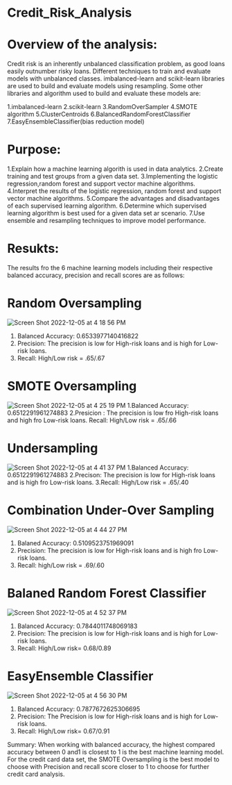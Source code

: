 # Credit_Risk_Analysis

# Overview of the analysis:
Credit risk is an inherently unbalanced classification problem, as good loans easily outnumber risky loans. Different techniques to train and evaluate models with unbalanced classes. imbalanced-learn and scikit-learn libraries are used to build and evaluate models using resampling. Some other libraries and algorithm used to build and evaluate these models are:
  
  
  1.imbalanced-learn 
  2.scikit-learn
  3.RandomOverSampler
  4.SMOTE algorithm
  5.ClusterCentroids
  6.BalancedRandomForestClassifier
  7.EasyEnsembleClassifier(bias reduction model)
  
  # Purpose:
  
  1.Explain how a machine learning algorith is used in data analytics.
  2.Create training and test groups from a given data set.
  3.Implementing the logistic regression,random forest and support vector machine algorithms.
  4.Interpret the results of the logistic regression, random forest and support vector machine algorithms.
  5.Compare the advantages and disadvantages of each supervised learning algorithm.
  6.Determine which supervised learning algorithm is best used for a given data set ar scenario.
  7.Use ensemble and resampling techniques to improve model performance.
  
  
  # Resukts:
  
  The results fro the 6 machine learning models including their respective balanced accuracy, precision and recall scores are as follows:
  
  # Random Oversampling
  ![Screen Shot 2022-12-05 at 4 18 56 PM](https://user-images.githubusercontent.com/55648656/205754947-9aa21323-fe38-4645-a860-5c94e8fd79af.png)
1. Balanced Accuracy: 0.6533977140416822
2. Precision: The precision is low for High-risk loans and is high for Low-risk loans.
3. Recall: High/Low risk = .65/.67

# SMOTE Oversampling
![Screen Shot 2022-12-05 at 4 25 19 PM](https://user-images.githubusercontent.com/55648656/205755923-e2a030ce-a16c-466b-a888-ba172865d631.png)
1.Balanced Accuracy: 0.6512291961274883
2.Presicion : The precision is low fro High-risk loans and high fro Low-risk loans.
Recall: High/Low risk = .65/.66

# Undersampling

![Screen Shot 2022-12-05 at 4 41 37 PM](https://user-images.githubusercontent.com/55648656/205758485-40815202-9b42-4558-ab85-4f2abc691365.png)
1.Balanced Accuracy: 0.6512291961274883
2.Precison: The precision is low for High-risk loans and is high fro Low-risk loans.
3.Recall: High/Low risk = .65/.40

# Combination Under-Over Sampling
![Screen Shot 2022-12-05 at 4 44 27 PM](https://user-images.githubusercontent.com/55648656/205758903-f5536870-e934-4e04-9a94-62a897dbd783.png)
1. Balaned Accuracy: 0.5109523751969091
2. Precision: The precision is low for High-risk loans and is high fro Low-risk loans.
3. Recall: high/Low risk = .69/.60

# Balaned Random Forest Classifier

![Screen Shot 2022-12-05 at 4 52 37 PM](https://user-images.githubusercontent.com/55648656/205760195-846fc9bc-eee2-4251-8d06-1885d8452bb0.png)
1. Balanced Accuracy: 0.7844011748069183
2. Precision: The precision is low for High-risk loans and is high for Low-risk loans.
3. Recall: High/Low risk= 0.68/0.89


# EasyEnsemble Classifier

![Screen Shot 2022-12-05 at 4 56 30 PM](https://user-images.githubusercontent.com/55648656/205760868-bc4e1558-cd31-4cfe-8ca4-a3b0cb2dd4ab.png)

1. Balanced Accuracy: 0.7877672625306695
2. Precision: The Precision is low for High-risk loans and is high for Low-risk loans.
3. Recall: High/Low risk= 0.67/0.91

Summary:
When working with balanced accuracy, the highest compared accuracy between 0 and1 is closest to 1 is the best machine learning model. For the credit card data set, the SMOTE Oversampling is the best model to choose with Precision and recall score closer to 1 to choose for further credit card analysis.
